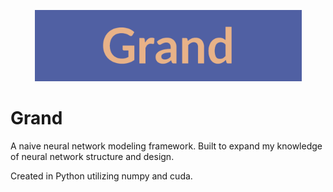<p align="center">
  <img src="logo/grand.png" />
</p>

# Grand

A naive neural network modeling framework. Built to expand my knowledge of neural network structure and design.

Created in Python utilizing numpy and cuda.